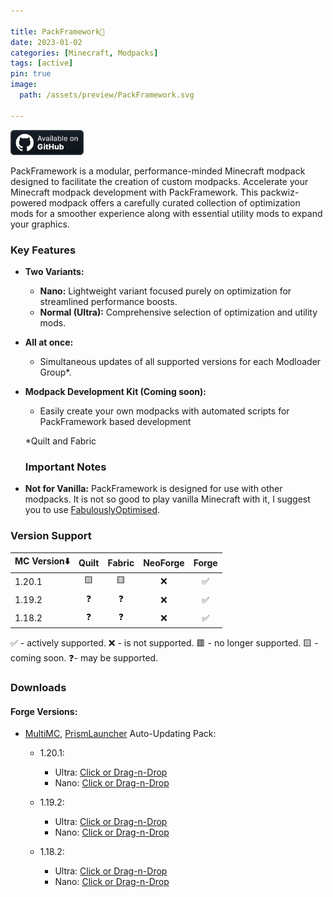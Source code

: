 ```yaml
---

title: PackFramework🧩
date: 2023-01-02
categories: [Minecraft, Modpacks]
tags: [active]
pin: true
image:
  path: /assets/preview/PackFramework.svg

---
```


<a href="https://github.com/Den4enko/PackFramework"><img alt="SourceCode" height="40" src="/assets/badges/github_vector.svg"></a>

PackFramework is a modular, performance-minded Minecraft modpack designed to facilitate the creation of custom modpacks. Accelerate your Minecraft modpack development with PackFramework. This packwiz-powered modpack offers a carefully curated collection of optimization mods for a smoother experience along with essential utility mods to expand your graphics.

### Key Features

* **Two Variants:**
  
  * **Nano:** Lightweight variant focused purely on optimization for streamlined performance boosts.
  * **Normal (Ultra):** Comprehensive selection of optimization and utility mods.

* **All at once:**
  
  * Simultaneous updates of all supported versions for each Modloader Group*.

* **Modpack Development Kit (Coming soon):**
  
  * Easily create your own modpacks with automated scripts for PackFramework based development
  
  *Quilt and Fabric
  
  ### Important Notes

* **Not for Vanilla:** PackFramework is designed for use with other modpacks. It is not so good to play vanilla Minecraft with it, I suggest you to use [FabulouslyOptimised](https://download.fo/).

### Version Support

| MC Version⬇️ | Quilt | Fabric | NeoForge | Forge |
| ------------ |:-----:|:------:|:--------:|:-----:|
| 1.20.1       | 🟨    | 🟨     | ❌        | ✅     |
| 1.19.2       | ❓     | ❓      | ❌        | ✅     |
| 1.18.2       | ❓     | ❓      | ❌        | ✅     |

✅ - actively supported. ❌ - is not supported. 🟥 - no longer supported. 🟨 - coming soon. ❓- may be supported.

### Downloads

#### Forge Versions:

- [MultiMC](https://multimc.org/), [PrismLauncher](https://prismlauncher.org/) Auto-Updating Pack:
  
  - 1.20.1:
    - Ultra: [Click or Drag-n-Drop](https://den4enko.github.io/PackFramework/downloads/mmc/PackFramework-Forge-1.20.1-Ultra.zip)
    - Nano: [Click or Drag-n-Drop](https://den4enko.github.io/PackFramework/downloads/mmc/PackFramework-Forge-1.20.1-Nano.zip)
  
  - 1.19.2:
    - Ultra: [Click or Drag-n-Drop](https://den4enko.github.io/PackFramework/downloads/mmc/PackFramework-Forge-1.19.2-Ultra.zip)
    - Nano: [Click or Drag-n-Drop](https://den4enko.github.io/PackFramework/downloads/mmc/PackFramework-Forge-1.19.2-Nano.zip)
  
  - 1.18.2:
    - Ultra: [Click or Drag-n-Drop](https://den4enko.github.io/PackFramework/downloads/mmc/PackFramework-Forge-1.18.2-Ultra.zip)
    - Nano: [Click or Drag-n-Drop](https://den4enko.github.io/PackFramework/downloads/mmc/PackFramework-Forge-1.18.2-Nano.zip)
